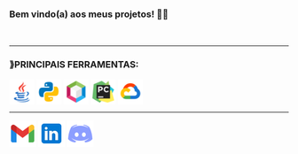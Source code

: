 ### Bem vindo(a) aos meus projetos! 👨‍💻








<div style="display: inline_block"><br>
  <hr>
  <h3>⟫PRINCIPAIS FERRAMENTAS:</h3>
  <img align="center" alt="Java" height="45" width="45" src="img/icons8-logo-java-coffee-cup-48.png">
  <img align="center" alt="Python" height="45" width="45" src="img/icons8-python-48.png">
  <img align="center" alt="NetBeans" height="45" width="45" src="img/icons8-apache-netbeans-50.png">
  <img align="center" alt="Pycharm" height="45" width="45" src="img/icons8-pycharm-50.png">
  <img align="center" alt="GoogleCloud" height="45" width="45" src="img/icons8-google-cloud-50.png"> 
  <hr>
</div>

 
<div> 
  <a href="https://mail.google.com/mail/u/0/?fs=1&to=vinidev.eng@gmail.com&su=Ol%C3%A1&body=Mensagem+autom%C3%A1tica&tf=cm" target="_blank"><img src="img/icons8-gmail-novo-48.png" target="_blank"></a>
  <a href="https://www.linkedin.com/in/lucas-vinicius-ds" target="_blank"><img src="img/icons8-linkedin-48.png" target="_blank"></a> 
  <a href = "mailto:contatorafaballerini@gmail.com"><img src="img/icons8-logo-discord-48.png" target="_blank"></a>
</div>
